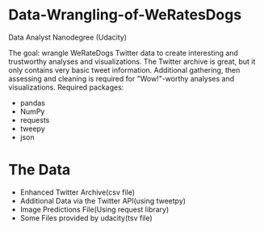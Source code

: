 # Data-Wrangling-of-WeRatesDogs

Data Analyst Nanodegree (Udacity)

The goal: wrangle WeRateDogs Twitter data to create interesting and trustworthy analyses and visualizations. The Twitter archive is great, but it only contains very basic tweet information. Additional gathering, then assessing and cleaning is required for "Wow!"-worthy analyses and visualizations.
Required packages:

* pandas
* NumPy
* requests
* tweepy
* json

# The Data
* Enhanced Twitter Archive(csv file)
* Additional Data via the Twitter API(using tweetpy)
* Image Predictions File(Using request library)
* Some Files provided by udacity(tsv file)

